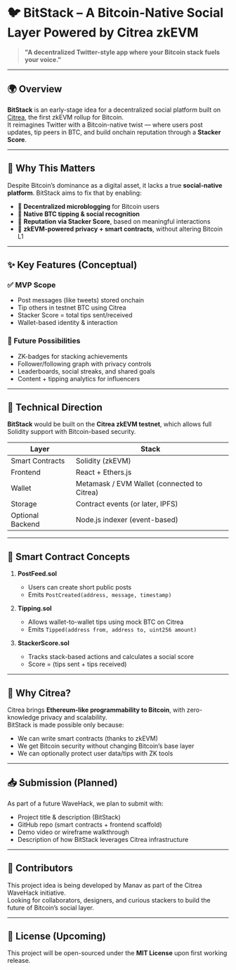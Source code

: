 # 🐦 BitStack – A Bitcoin-Native Social Layer Powered by Citrea zkEVM

> **"A decentralized Twitter-style app where your Bitcoin stack fuels your voice."**

---

## 🌍 Overview

**BitStack** is an early-stage idea for a decentralized social platform built on [Citrea](https://citrea.xyz), the first zkEVM rollup for Bitcoin.  
It reimagines Twitter with a Bitcoin-native twist — where users post updates, tip peers in BTC, and build onchain reputation through a **Stacker Score**.

---

## 🧠 Why This Matters

Despite Bitcoin’s dominance as a digital asset, it lacks a true **social-native platform**. BitStack aims to fix that by enabling:

- 📝 **Decentralized microblogging** for Bitcoin users  
- 💸 **Native BTC tipping & social recognition**  
- 🧮 **Reputation via Stacker Score**, based on meaningful interactions  
- 🧱 **zkEVM-powered privacy + smart contracts**, without altering Bitcoin L1  

---

## ✨ Key Features (Conceptual)

### ✅ MVP Scope
- Post messages (like tweets) stored onchain
- Tip others in testnet BTC using Citrea
- Stacker Score = total tips sent/received
- Wallet-based identity & interaction

### 🧩 Future Possibilities
- ZK-badges for stacking achievements
- Follower/following graph with privacy controls
- Leaderboards, social streaks, and shared goals
- Content + tipping analytics for influencers

---

## 🧱 Technical Direction

**BitStack** would be built on the **Citrea zkEVM testnet**, which allows full Solidity support with Bitcoin-based security.

| Layer | Stack |
|-------|-------|
| Smart Contracts | Solidity (zkEVM) |
| Frontend | React + Ethers.js |
| Wallet | Metamask / EVM Wallet (connected to Citrea) |
| Storage | Contract events (or later, IPFS) |
| Optional Backend | Node.js indexer (event-based) |

---

## 🧠 Smart Contract Concepts

1. **PostFeed.sol**  
   - Users can create short public posts  
   - Emits `PostCreated(address, message, timestamp)`  

2. **Tipping.sol**  
   - Allows wallet-to-wallet tips using mock BTC on Citrea  
   - Emits `Tipped(address from, address to, uint256 amount)`

3. **StackerScore.sol**  
   - Tracks stack-based actions and calculates a social score  
   - Score = (tips sent + tips received)

---

## 📌 Why Citrea?

Citrea brings **Ethereum-like programmability to Bitcoin**, with zero-knowledge privacy and scalability.  
BitStack is made possible only because:

- We can write smart contracts (thanks to zkEVM)
- We get Bitcoin security without changing Bitcoin’s base layer
- We can optionally protect user data/tips with ZK tools

---

## 📥 Submission (Planned)

As part of a future WaveHack, we plan to submit with:

- Project title & description (BitStack)
- GitHub repo (smart contracts + frontend scaffold)
- Demo video or wireframe walkthrough
- Description of how BitStack leverages Citrea infrastructure

---

## 🤝 Contributors

This project idea is being developed by Manav as part of the Citrea WaveHack initiative.  
Looking for collaborators, designers, and curious stackers to build the future of Bitcoin’s social layer.

---

## 📌 License (Upcoming)

This project will be open-sourced under the **MIT License** upon first working release.
